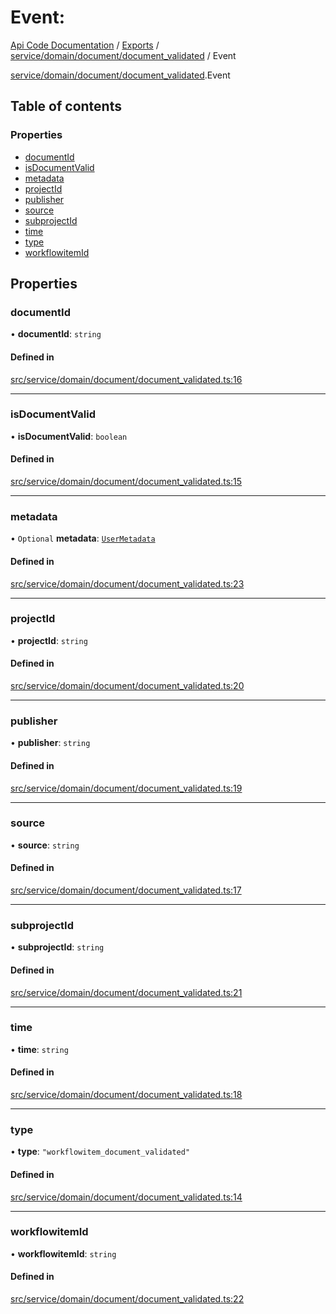# Event: 
 
[Api Code Documentation](../README.md) / [Exports](../modules.md) / [service/domain/document/document\_validated](../modules/service_domain_document_document_validated.md) / Event

[service/domain/document/document\_validated](../modules/service_domain_document_document_validated.md).Event

## Table of contents

### Properties

- [documentId](service_domain_document_document_validated.Event.md#documentid)
- [isDocumentValid](service_domain_document_document_validated.Event.md#isdocumentvalid)
- [metadata](service_domain_document_document_validated.Event.md#metadata)
- [projectId](service_domain_document_document_validated.Event.md#projectid)
- [publisher](service_domain_document_document_validated.Event.md#publisher)
- [source](service_domain_document_document_validated.Event.md#source)
- [subprojectId](service_domain_document_document_validated.Event.md#subprojectid)
- [time](service_domain_document_document_validated.Event.md#time)
- [type](service_domain_document_document_validated.Event.md#type)
- [workflowitemId](service_domain_document_document_validated.Event.md#workflowitemid)

## Properties

### documentId

• **documentId**: `string`

#### Defined in

[src/service/domain/document/document_validated.ts:16](https://github.com/openkfw/TruBudget/blob/3b9e793/api/src/service/domain/document/document_validated.ts#L16)

___

### isDocumentValid

• **isDocumentValid**: `boolean`

#### Defined in

[src/service/domain/document/document_validated.ts:15](https://github.com/openkfw/TruBudget/blob/3b9e793/api/src/service/domain/document/document_validated.ts#L15)

___

### metadata

• `Optional` **metadata**: [`UserMetadata`](../modules/service_domain_metadata.md#usermetadata)

#### Defined in

[src/service/domain/document/document_validated.ts:23](https://github.com/openkfw/TruBudget/blob/3b9e793/api/src/service/domain/document/document_validated.ts#L23)

___

### projectId

• **projectId**: `string`

#### Defined in

[src/service/domain/document/document_validated.ts:20](https://github.com/openkfw/TruBudget/blob/3b9e793/api/src/service/domain/document/document_validated.ts#L20)

___

### publisher

• **publisher**: `string`

#### Defined in

[src/service/domain/document/document_validated.ts:19](https://github.com/openkfw/TruBudget/blob/3b9e793/api/src/service/domain/document/document_validated.ts#L19)

___

### source

• **source**: `string`

#### Defined in

[src/service/domain/document/document_validated.ts:17](https://github.com/openkfw/TruBudget/blob/3b9e793/api/src/service/domain/document/document_validated.ts#L17)

___

### subprojectId

• **subprojectId**: `string`

#### Defined in

[src/service/domain/document/document_validated.ts:21](https://github.com/openkfw/TruBudget/blob/3b9e793/api/src/service/domain/document/document_validated.ts#L21)

___

### time

• **time**: `string`

#### Defined in

[src/service/domain/document/document_validated.ts:18](https://github.com/openkfw/TruBudget/blob/3b9e793/api/src/service/domain/document/document_validated.ts#L18)

___

### type

• **type**: ``"workflowitem_document_validated"``

#### Defined in

[src/service/domain/document/document_validated.ts:14](https://github.com/openkfw/TruBudget/blob/3b9e793/api/src/service/domain/document/document_validated.ts#L14)

___

### workflowitemId

• **workflowitemId**: `string`

#### Defined in

[src/service/domain/document/document_validated.ts:22](https://github.com/openkfw/TruBudget/blob/3b9e793/api/src/service/domain/document/document_validated.ts#L22)
